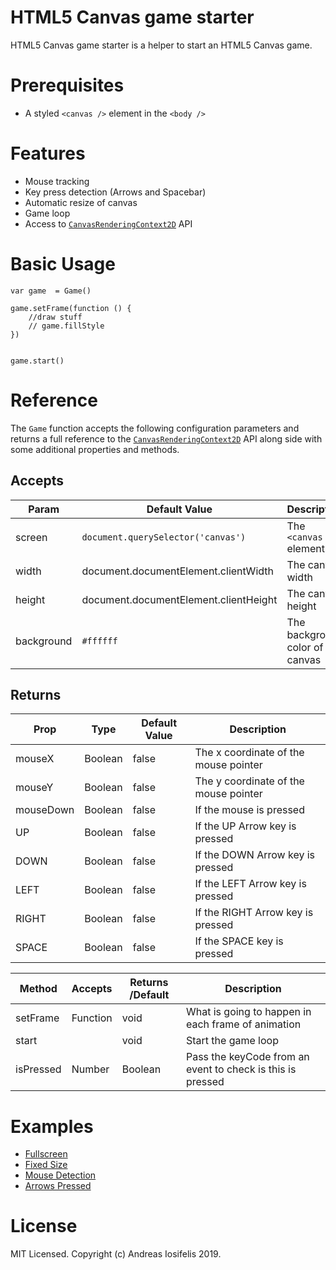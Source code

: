# HTML5 Canvas game starter

HTML5 Canvas game starter is a helper to start an HTML5 Canvas game.

# Prerequisites

-   A styled `<canvas />` element in the `<body />`

# Features

-   Mouse tracking
-   Key press detection (Arrows and Spacebar)
-   Automatic resize of canvas
-   Game loop
-   Access to [`CanvasRenderingContext2D`](https://developer.mozilla.org/en-US/docs/Web/API/) API

# Basic Usage

```
var game  = Game()

game.setFrame(function () {
    //draw stuff
    // game.fillStyle
})


game.start()
```

# Reference

The `Game` function accepts the following configuration parameters and returns a full reference to the [`CanvasRenderingContext2D`](https://developer.mozilla.org/en-US/docs/Web/API/CanvasRenderingContext2D) API along side with some additional properties and methods.

## Accepts

| Param      | Default Value                         | Description                        |
| ---------- | ------------------------------------- | ---------------------------------- |
| screen     | `document.querySelector('canvas')`    | The `<canvas />` element           |
| width      | document.documentElement.clientWidth  | The canvas width                   |
| height     | document.documentElement.clientHeight | The canvas height                  |
| background | `#ffffff`                             | The background color of the canvas |

## Returns

| Prop      | Type    | Default Value | Description                           |
| --------- | ------- | ------------- | ------------------------------------- |
| mouseX    | Boolean | false         | The x coordinate of the mouse pointer |
| mouseY    | Boolean | false         | The y coordinate of the mouse pointer |
| mouseDown | Boolean | false         | If the mouse is pressed               |
| UP        | Boolean | false         | If the UP Arrow key is pressed        |
| DOWN      | Boolean | false         | If the DOWN Arrow key is pressed      |
| LEFT      | Boolean | false         | If the LEFT Arrow key is pressed      |
| RIGHT     | Boolean | false         | If the RIGHT Arrow key is pressed     |
| SPACE     | Boolean | false         | If the SPACE key is pressed           |

| Method    | Accepts  | Returns /Default | Description                                                |
| --------- | -------- | ---------------- | ---------------------------------------------------------- |
| setFrame  | Function | void             | What is going to happen in each frame of animation         |
| start     |          | void             | Start the game loop                                        |
| isPressed | Number   | Boolean          | Pass the keyCode from an event to check is this is pressed |

# Examples

-   [Fullscreen](https://github.com/aiosifelis/game-starter/blob/master/examples/fullscreen.html)
-   [Fixed Size](https://github.com/aiosifelis/game-starter/blob/master/examples/fixed-size.html)
-   [Mouse Detection](https://github.com/aiosifelis/game-starter/blob/master/examples/mouse-detection.html)
-   [Arrows Pressed](https://github.com/aiosifelis/game-starter/blob/master/examples/arrows-pressed.html)

# License

MIT Licensed. Copyright (c) Andreas Iosifelis 2019.
